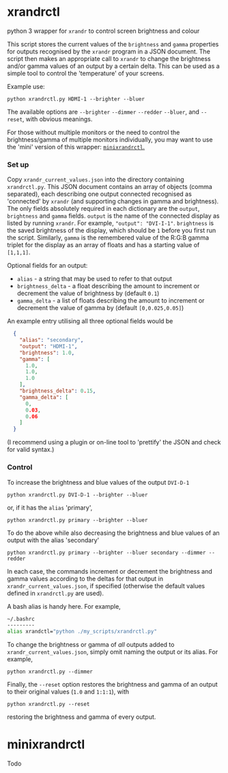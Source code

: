 # xrandrctl
python 3 wrapper for `xrandr` to control screen brightness and colour

This script stores the current values of the `brightness` and `gamma` properties for outputs recognised by the `xrandr` program in a JSON document. The script then makes an appropriate call to `xrandr` to change the brightness and/or gamma values of an output by a certain delta. This can be used as a simple tool to control the 'temperature' of your screens. 

Example use:
```
python xrandrctl.py HDMI-1 --brighter --bluer
```

The available options are
`--brighter`
`--dimmer`
`--redder`
`--bluer`, and 
`--reset`,
with obvious meanings.

For those without multiple monitors or the need to control the brightness/gamma of multiple monitors individually, you may want to use the 'mini' version of this wrapper: [`minixrandrctl`.](#minixrandrctl)

### Set up
Copy `xrandr_current_values.json` into the directory containing `xrandrctl.py`. This JSON document contains an array of objects (comma separated), each describing one output connected recognised as 'connected' by `xrandr` (and supporting changes in gamma and brightness).
The only fields absolutely required in each dictionary are the `output`, `brightness` and `gamma` fields. `output` is the name of the connected display as listed by running `xrandr`. For example, `"output": "DVI-I-1"`. `brightness` is the saved brightness of the display, which should be `1` before you first run the script. Similarly, `gamma` is the remembered value of the R:G:B gamma triplet for the display as an array of floats and has a starting value of `[1,1,1]`.

Optional fields for an output:
- `alias` - a string that may be used to refer to that output
- `brightness_delta` - a float describing the amount to increment or decrement the value of brightness by (default `0.1`)
- `gamma_delta` - a list of floats describing the amount to increment or decrement the value of gamma by (default `[0,0.025,0.05]`)

An example entry utilising all three optional fields would be
```json
  {
    "alias": "secondary",
    "output": "HDMI-1",
    "brightness": 1.0,
    "gamma": [
      1.0,
      1.0,
      1.0
    ],
    "brightness_delta": 0.15,
    "gamma_delta": [
      0,
      0.03,
      0.06
    ]
  }
```
(I recommend using a plugin or on-line tool to 'prettify' the JSON and check for valid syntax.)

### Control
To increase the brightness and blue values of the output `DVI-D-1`
```
python xrandrctl.py DVI-D-1 --brighter --bluer
```
or, if it has the `alias` 'primary',
```
python xrandrctl.py primary --brighter --bluer
```
To do the above while also decreasing the brightness and blue values of an output with the alias 'secondary'
```
python xrandrctl.py primary --brighter --bluer secondary --dimmer --redder
```

In each case, the commands increment or decrement the brightness and gamma values according to the deltas for that output in `xrandr_current_values.json`, if specified (otherwise the default values defined in `xrandrctl.py` are used).

A bash alias is handy here. For example,
```sh
~/.bashrc
---------
alias xrandctl="python ./my_scripts/xrandrctl.py"
```

To change the brightness or gamma of _all_ outputs added to `xrandr_current_values.json`, simply omit naming the output or its alias. For example,
```
python xrandrctl.py --dimmer
```

Finally, the `--reset` option restores the brightness and gamma of an output to their original values (`1.0` and `1:1:1`), with
```
python xrandrctl.py --reset
```
restoring the brightness and gamma of every output.


# minixrandrctl
Todo
